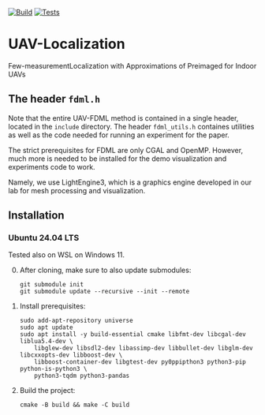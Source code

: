 [![Build](https://github.com/TAU-CGL/se3-localization/actions/workflows/build.yml/badge.svg)](https://github.com/TAU-CGL/se3-localization/actions/workflows/build.yml)
[![Tests](https://github.com/TAU-CGL/se3-localization/actions/workflows/tests.yml/badge.svg)](https://github.com/TAU-CGL/se3-localization/actions/workflows/tests.yml)

# UAV-Localization
Few-measurementLocalization with Approximations of Preimaged for Indoor UAVs

## The header `fdml.h`

Note that the entire UAV-FDML method is contained in a single header, located in the `include` directory.
The header `fdml_utils.h` containes utilities as well as the code needed for running an experiment for the paper.

The strict prerequisites for FDML are only CGAL and OpenMP. However, much more is needed to be installed for the demo visualization and experiments code to work. 

Namely, we use LightEngine3, which is a graphics engine developed in our lab for mesh processing and visualization.



## Installation

### Ubuntu 24.04 LTS

Tested also on WSL on Windows 11.

0. After cloning, make sure to also update submodules:

    ```
    git submodule init
    git submodule update --recursive --init --remote
    ```

1. Install prerequisites:

    ```
    sudo add-apt-repository universe
    sudo apt update
    sudo apt install -y build-essential cmake libfmt-dev libcgal-dev liblua5.4-dev \
        libglew-dev libsdl2-dev libassimp-dev libbullet-dev libglm-dev libcxxopts-dev libboost-dev \
        libboost-container-dev libgtest-dev py0ppipthon3 python3-pip python-is-python3 \
        python3-tqdm python3-pandas
    ```

2. Build the project:

    ```
    cmake -B build && make -C build
    ```

